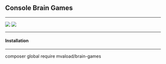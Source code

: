 ## Console Brain Games  
---   
 <a href="https://codeclimate.com/github/mvaload/project-lvl1-s312/maintainability"><img src="https://api.codeclimate.com/v1/badges/abeaf87357fc6ff6f234/maintainability" /></a>    <a href="https://codeclimate.com/github/mvaload/project-lvl1-s312/test_coverage"><img src="https://api.codeclimate.com/v1/badges/abeaf87357fc6ff6f234/test_coverage" /></a>   

---   
#### Installation   
---   
composer global require mvaload/brain-games